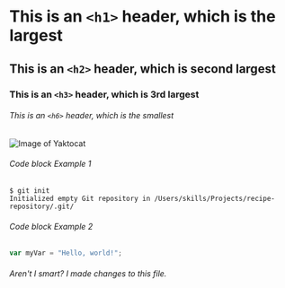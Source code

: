 # This is an `<h1>` header, which is the largest

## This is an `<h2>` header, which is second largest

### This is an `<h3>` header, which is 3rd largest

###### This is an `<h6>` header, which is the smallest

![Image of Yaktocat](https://octodex.github.com/images/yaktocat.png)

###### Code block Example 1
```
$ git init
Initialized empty Git repository in /Users/skills/Projects/recipe-repository/.git/
```


###### Code block Example 2
``` javascript
var myVar = "Hello, world!";
```


###### Aren't I smart?  I made changes to this file.
